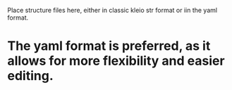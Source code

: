 Place structure files here, either in classic kleio str format
or iin the yaml format.

# The yaml format is preferred, as it allows for more flexibility and easier editing.
